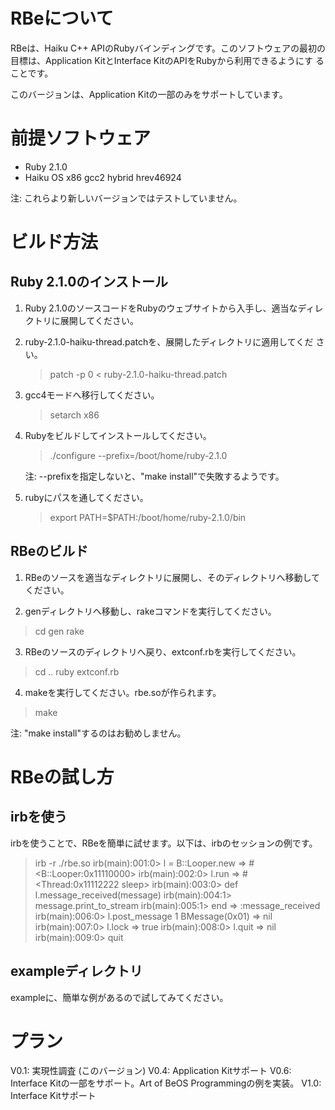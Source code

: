 
RBeについて
===========

RBeは、Haiku C++ APIのRubyバインディングです。このソフトウェアの最初の
目標は、Application KitとInterface KitのAPIをRubyから利用できるようにす
ることです。

このバージョンは、Application Kitの一部のみをサポートしています。

前提ソフトウェア
================

 - Ruby 2.1.0 
 - Haiku OS x86 gcc2 hybrid hrev46924

 注: これらより新しいバージョンではテストしていません。


ビルド方法
==========

Ruby 2.1.0のインストール
------------------------

1. Ruby 2.1.0のソースコードをRubyのウェブサイトから入手し、適当なディレ
   クトリに展開してください。

2. ruby-2.1.0-haiku-thread.patchを、展開したディレクトリに適用してくだ
   さい。

   > patch -p 0 < ruby-2.1.0-haiku-thread.patch

3. gcc4モードへ移行してください。

   > setarch x86

4. Rubyをビルドしてインストールしてください。

   > ./configure --prefix=/boot/home/ruby-2.1.0

   注: --prefixを指定しないと、"make install"で失敗するようです。

5. rubyにパスを通してください。

   > export PATH=$PATH:/boot/home/ruby-2.1.0/bin

RBeのビルド
-----------

1. RBeのソースを適当なディレクトリに展開し、そのディレクトリへ移動して
   ください。

2. genディレクトリへ移動し、rakeコマンドを実行してください。

  > cd gen
  > rake

3. RBeのソースのディレクトリへ戻り、extconf.rbを実行してください。

  > cd ..
  > ruby extconf.rb

4. makeを実行してください。rbe.soが作られます。

  > make

  注: "make install"するのはお勧めしません。


RBeの試し方
===========

irbを使う
---------

irbを使うことで、RBeを簡単に試せます。以下は、irbのセッションの例です。

  > irb -r ./rbe.so
  irb(main):001:0> l = B::Looper.new
  => #<B::Looper:0x11110000>
  irb(main):002:0> l.run
  => #<Thread:0x11112222 sleep>
  irb(main):003:0> def l.message_received(message)
  irb(main):004:1>   message.print_to_stream
  irb(main):005:1> end
  => :message_received
  irb(main):006:0> l.post_message 1
  BMessage(0x01)
  => nil
  irb(main):007:0> l.lock
  => true
  irb(main):008:0> l.quit
  => nil
  irb(main):009:0> quit
  >  

exampleディレクトリ
-------------------

exampleに、簡単な例があるので試してみてください。


プラン
======

V0.1: 実現性調査 (このバージョン)
V0.4: Application Kitサポート
V0.6: Interface Kitの一部をサポート。Art of BeOS Programmingの例を実装。
V1.0: Interface Kitサポート
